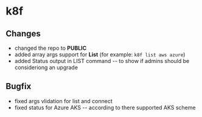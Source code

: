 # k8f 
## Changes
- changed the repo to **PUBLIC**
- added array args support for **List** (for example: `k8f list aws azure`)
- added Status output in LIST command -- to show if admins should be consideriong an upgrade
## Bugfix
- fixed args vlidation for list and connect
- fixed status for Azure AKS -- according to there supported AKS scheme
<!-- ## Braking changes -->